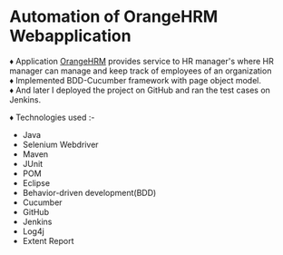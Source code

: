 # Automation of OrangeHRM Webapplication
♦ Application <a href="https://opensource-demo.orangehrmlive.com/web/index.php/auth/login">OrangeHRM</a>  provides service to HR manager's where HR manager can manage and keep track of employees of an organization<br>
♦ Implemented BDD-Cucumber framework with page object model.<br>
♦ And later I deployed the project on GitHub and ran the test cases on Jenkins.<p>
♦ Technologies used :-<br>
   <ul><li> Java</li>
    <li>Selenium Webdriver</li>
    <li>Maven</li>
    <li>JUnit</li>
    <li>POM</li>
    <li>Eclipse</li>
    <li>Behavior-driven development(BDD)</li>
    <li>Cucumber</li>
    <li>GitHub</li>
    <li>Jenkins</li>
    <li>Log4j</li>
    <li>Extent Report</li></ul>

